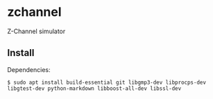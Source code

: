 # zchannel
Z-Channel simulator

## Install 

Dependencies:

```shell
$ sudo apt install build-essential git libgmp3-dev libprocps-dev libgtest-dev python-markdown libboost-all-dev libssl-dev
```
